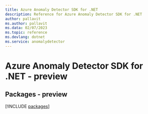```yaml
---
title: Azure Anomaly Detector SDK for .NET
description: Reference for Azure Anomaly Detector SDK for .NET
author: pallavit
ms.author: pallavit
ms.data: 02/07/2023
ms.topic: reference
ms.devlang: dotnet
ms.service: anomalydetector
---
```

# Azure Anomaly Detector SDK for .NET - preview
## Packages - preview
[!INCLUDE [packages](anomaly-detector-index.md)]